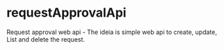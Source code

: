 # requestApprovalApi
Request approval web api  - The ideia is simple web api to create, update, List and delete the request.
